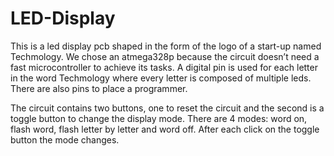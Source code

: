 # LED-Display

This is a led display pcb shaped in the form of the logo of a start-up named Techmology. We chose an atmega328p because the circuit doesn’t need a fast microcontroller to achieve its tasks. A digital pin is used for each letter in the word Techmology where every letter is composed of multiple leds. There are also pins to place a programmer.

The circuit contains two buttons, one to reset the circuit and the second is a toggle button to change the display mode. There are 4 modes: word on, flash word, flash letter by letter and word off. After each click on the toggle button the mode changes.

